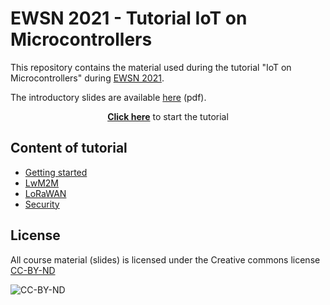 # EWSN 2021 - Tutorial IoT on Microcontrollers

This repository contains the material used during the tutorial
"IoT on Microcontrollers" during
[EWSN 2021](https://ewsn2021.ewi.tudelft.nl/workshops-and-tutorials).

The introductory slides are available [here]() (pdf).

<p align="center">
    <strong><a href="https://iot-lab.github.io/ewsn2021/slides/getting-started">Click here</a></strong> to start the tutorial
</p>

## Content of tutorial

- [Getting started](https://iot-lab.github.io/ewsn2021/slides/getting-started)
- [LwM2M](https://iot-lab.github.io/ewsn2021/slides/lwm2m)
- [LoRaWAN](https://iot-lab.github.io/ewsn2021/slides/lorawan)
- [Security](https://iot-lab.github.io/ewsn2021/slides/security)

## License

All course material (slides) is licensed under the Creative commons license
[CC-BY-ND](https://creativecommons.org/licenses/by-nd/4.0/)

![CC-BY-ND](https://mirrors.creativecommons.org/presskit/buttons/80x15/png/by-nd.png)

